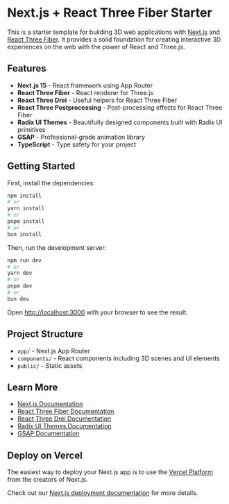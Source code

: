 # Next.js + React Three Fiber Starter

This is a starter template for building 3D web applications with [Next.js](https://nextjs.org) and [React Three Fiber](https://docs.pmnd.rs/react-three-fiber/getting-started/introduction). It provides a solid foundation for creating interactive 3D experiences on the web with the power of React and Three.js.

## Features

- **Next.js 15** - React framework using App Router
- **React Three Fiber** - React renderer for Three.js
- **React Three Drei** - Useful helpers for React Three Fiber
- **React Three Postprocessing** - Post-processing effects for React Three Fiber
- **Radix UI Themes** - Beautifully designed components built with Radix UI primitives
- **GSAP** - Professional-grade animation library
- **TypeScript** - Type safety for your project

## Getting Started

First, install the dependencies:

```bash
npm install
# or
yarn install
# or
pnpm install
# or
bun install
```

Then, run the development server:

```bash
npm run dev
# or
yarn dev
# or
pnpm dev
# or
bun dev
```

Open [http://localhost:3000](http://localhost:3000) with your browser to see the result.

## Project Structure

- `app/` - Next.js App Router
- `components/` - React components including 3D scenes and UI elements
- `public/` - Static assets

## Learn More

- [Next.js Documentation](https://nextjs.org/docs)
- [React Three Fiber Documentation](https://docs.pmnd.rs/react-three-fiber)
- [React Three Drei Documentation](https://github.com/pmndrs/drei)
- [Radix UI Themes Documentation](https://www.radix-ui.com/themes/docs)
- [GSAP Documentation](https://greensock.com/docs/)

## Deploy on Vercel

The easiest way to deploy your Next.js app is to use the [Vercel Platform](https://vercel.com/new) from the creators of Next.js.

Check out our [Next.js deployment documentation](https://nextjs.org/docs/app/building-your-application/deploying) for more details.
